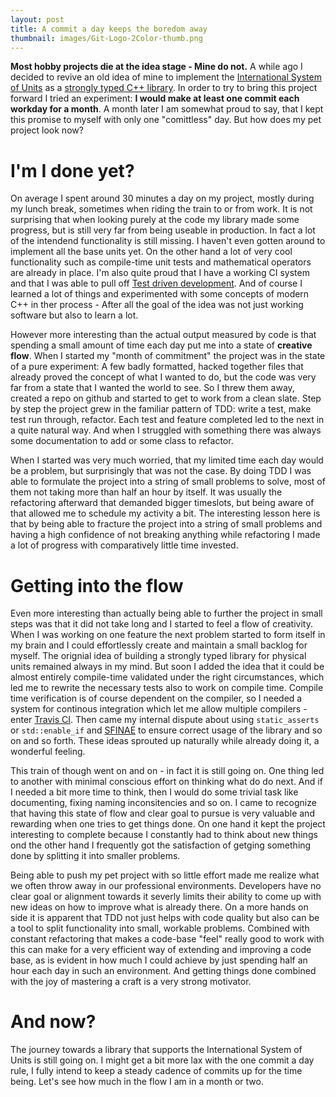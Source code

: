 ```yaml
---
layout: post
title: A commit a day keeps the boredom away
thumbnail: images/Git-Logo-2Color-thumb.png
---
```


**Most hobby projects die at the idea stage - Mine do not.** A while ago I decided to revive an old idea of mine to implement the [International System of Units](https://en.wikipedia.org/wiki/International_System_of_Units) as a [strongly typed C++ library](https://github.com/bernedom/SI). In order to try to bring this project forward I tried an experiment: **I would make at least one commit each workday for a month**. A month later I am somewhat proud to say, that I kept this promise to myself with only one "comittless" day. But how does my pet project look now? 

# I'm I done yet?

On average I spent around 30 minutes a day on my project, mostly during my lunch break, sometimes when riding the train to or from work. It is not surprising that when looking purely at the code my library made some progress, but is still very far from being useable in production. In fact a lot of the intendend functionality is still missing. I haven't even gotten around to implement all the base units yet. On the other hand a lot of very cool functionality such as compile-time unit tests and mathematical operators are already in place. I'm also quite proud that I have a working CI system and that I was able to pull off  [Test driven development](https://en.wikipedia.org/wiki/Test-driven_development). And of course I learned a lot of things and experimented with some concepts of modern C++ in ther process - After all the goal of the idea was not just working software but also to learn a lot. 

However more interesting than the actual output measured by code is that spending a small amount of time each day put me into a state of **creative flow**. When I started my "month of commitment" the project was in the state of a pure experiment: A few badly formatted, hacked together files that already proved the concept of what I wanted to do, but the code was very far from a state that I wanted the world to see. So I threw them away,  created a repo on github and started to get to work from a clean slate. Step by step the project grew in the familiar pattern of TDD: write a test, make test run through, refactor. Each test and feature completed led to the next in a quite natural way. And when I struggled with something there was always some documentation to add or some class to refactor. 

When I started was very much worried, that my limited time each day would be a problem, but surprisingly that was not the case. By doing TDD I was able to formulate the project into a string of small problems to solve, most of them not taking more than half an hour by itself. It was usually the refactoring afterward that demanded bigger timeslots, but being aware of that allowed me to schedule my activity a bit. The interesting lesson here is that by being able to fracture the project into a string of small problems and having a high confidence of not breaking anything while refactoring I made a lot of progress with comparatively little time invested. 

# Getting into the flow

Even more interesting than actually being able to further the project in small steps was that it did not take long and I started to feel a flow of creativity. When I was working on one feature the next problem started to form itself in my brain and I could effortlessly create and maintain a small backlog for myself. The orignial idea of building a strongly typed library for physical units remained always in my mind. But soon I added the idea that it could be almost entirely compile-time validated under the right circumstances, which led me to rewrite the necessary tests also to work on compile time. Compile time verification is of course dependent on the compiler, so I needed a system for continous integration which let me allow multiple compilers - enter [Travis CI](https://travis-ci.com). Then came my internal dispute about using `static_asserts` or `std::enable_if` and [SFINAE](https://en.cppreference.com/w/cpp/language/sfinae) to ensure correct usage of the library and so on and so forth. These ideas sprouted up naturally while already doing it, a wonderful feeling. 

This train of though went on and on - in fact it is still going on. One thing led to another with minimal conscious effort on thinking what do do next. And if I needed a bit more time to think, then I would do some trivial task like documenting, fixing naming inconsitencies and so on. I came to recognize that having this state of flow and clear goal to pursue is very valuable and rewarding when one tries to get things done. On one hand it kept the project interesting to complete because I constantly had to think about new things ond the other hand I frequently got the satisfaction of getging something done by splitting it into smaller problems. 

Being able to push my pet project with so little effort made me realize what we often throw away in our professional environments. Developers have no clear goal or alignment towards it severly limits their ability to come up with new ideas on how to improve what is already there. On a more hands on side it is apparent that  TDD not just helps with code quality but also can be a tool to split functionality into small, workable problems. Combined with constant refactoring that makes a code-base "feel" really good to work with this can make for a very efficient way of extending and improving a code base, as is evident in how much I could achieve by just spending half an hour each day in such an environment. And getting things done combined with the joy of mastering a craft is a very strong motivator. 

# And now? 

The journey towards a library that supports the International System of Units is still going on. I might get a bit more lax with the one commit a day rule, I fully intend to keep a steady cadence of commits up for the time being. Let's see how much in the flow I am in a month or two. 

